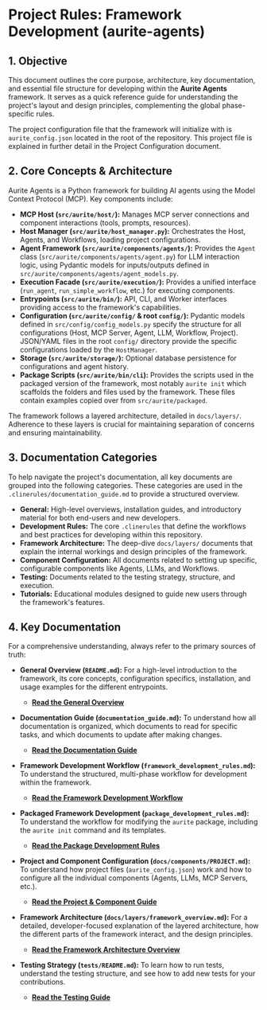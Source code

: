 # Project Rules: Framework Development (aurite-agents)

## 1. Objective

This document outlines the core purpose, architecture, key documentation, and essential file structure for developing within the **Aurite Agents** framework. It serves as a quick reference guide for understanding the project's layout and design principles, complementing the global phase-specific rules.

The project configuration file that the framework will initialize with is `aurite_config.json` located in the root of the repository. This project file is explained in further detail in the Project Configuration document.

## 2. Core Concepts & Architecture

Aurite Agents is a Python framework for building AI agents using the Model Context Protocol (MCP). Key components include:

*   **MCP Host (`src/aurite/host/`):** Manages MCP server connections and component interactions (tools, prompts, resources).
*   **Host Manager (`src/aurite/host_manager.py`):** Orchestrates the Host, Agents, and Workflows, loading project configurations.
*   **Agent Framework (`src/aurite/components/agents/`):** Provides the `Agent` class (`src/aurite/components/agents/agent.py`) for LLM interaction logic, using Pydantic models for inputs/outputs defined in `src/aurite/components/agents/agent_models.py`.
*   **Execution Facade (`src/aurite/execution/`):** Provides a unified interface (`run_agent`, `run_simple_workflow`, etc.) for executing components.
*   **Entrypoints (`src/aurite/bin/`):** API, CLI, and Worker interfaces providing access to the framework's capabilities.
*   **Configuration (`src/aurite/config/` & root `config/`):** Pydantic models defined in `src/config/config_models.py` specify the structure for all configurations (Host, MCP Server, Agent, LLM, Workflow, Project). JSON/YAML files in the root `config/` directory provide the specific configurations loaded by the `HostManager`.
*   **Storage (`src/aurite/storage/`):** Optional database persistence for configurations and agent history.
*   **Package Scripts (`src/aurite/bin/cli`):** Provides the scripts used in the packaged version of the framework, most notably `aurite init` which scaffolds the folders and files used by the framework. These files contain examples copied over from `src/aurite/packaged`.

The framework follows a layered architecture, detailed in `docs/layers/`. Adherence to these layers is crucial for maintaining separation of concerns and ensuring maintainability.

## 3. Documentation Categories

To help navigate the project's documentation, all key documents are grouped into the following categories. These categories are used in the `.clinerules/documentation_guide.md` to provide a structured overview.

*   **General:** High-level overviews, installation guides, and introductory material for both end-users and new developers.
*   **Development Rules:** The core `.clinerules` that define the workflows and best practices for developing within this repository.
*   **Framework Architecture:** The deep-dive `docs/layers/` documents that explain the internal workings and design principles of the framework.
*   **Component Configuration:** All documents related to setting up specific, configurable components like Agents, LLMs, and Workflows.
*   **Testing:** Documents related to the testing strategy, structure, and execution.
*   **Tutorials:** Educational modules designed to guide new users through the framework's features.

## 4. Key Documentation

For a comprehensive understanding, always refer to the primary sources of truth:

*   **General Overview (`README.md`):** For a high-level introduction to the framework, its core concepts, configuration specifics, installation, and usage examples for the different entrypoints.
    *   **[Read the General Overview](README.md)**

*   **Documentation Guide (`documentation_guide.md`):** To understand how all documentation is organized, which documents to read for specific tasks, and which documents to update after making changes.
    *   **[Read the Documentation Guide](.clinerules/documentation_guide.md)**

*   **Framework Development Workflow (`framework_development_rules.md`):** To understand the structured, multi-phase workflow for development within the framework.
    *   **[Read the Framework Development Workflow](.clinerules/framework_development_rules.md)**

*   **Packaged Framework Development (`package_development_rules.md`):** To understand the workflow for modifying the `aurite` package, including the `aurite init` command and its templates.
    *   **[Read the Package Development Rules](.clinerules/package_development_rules.md)**

*   **Project and Component Configuration (`docs/components/PROJECT.md`):** To understand how project files (`aurite_config.json`) work and how to configure all the individual components (Agents, LLMs, MCP Servers, etc.).
    *   **[Read the Project & Component Guide](docs/components/PROJECT.md)**

*   **Framework Architecture (`docs/layers/framework_overview.md`):** For a detailed, developer-focused explanation of the layered architecture, how the different parts of the framework interact, and the design principles.
    *   **[Read the Framework Architecture Overview](docs/layers/framework_overview.md)**

*   **Testing Strategy (`tests/README.md`):** To learn how to run tests, understand the testing structure, and see how to add new tests for your contributions.
    *   **[Read the Testing Guide](tests/README.md)**

